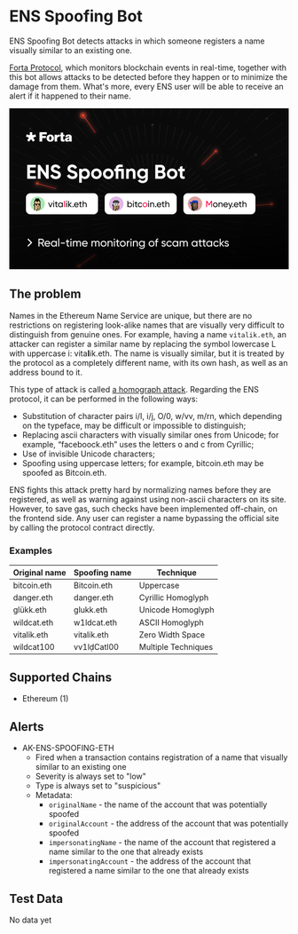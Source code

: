 # ENS Spoofing Bot

ENS Spoofing Bot detects attacks in which someone registers a name visually similar to an existing one.

[Forta Protocol](https://forta.org/), which monitors blockchain events in real-time, together with this bot allows
attacks to be detected before they happen or to minimize the damage from them. What's more, every ENS user will be able
to receive an alert if it happened to their name.

![ENS Spoofing Bot](/blob/preview.png)

## The problem

Names in the Ethereum Name Service are unique, but there are no restrictions on registering look-alike names that are
visually very difficult to distinguish from genuine ones.
For example, having a name `vitalik.eth`, an attacker can register a similar name by replacing the symbol
lowercase L with uppercase i: vita**I**ik.eth.
The name is visually similar, but it is treated by the protocol as a completely different name, with its own hash, as
well as an address bound to it.

This type of attack is called [a homograph attack](https://en.wikipedia.org/wiki/IDN_homograph_attack).
Regarding the ENS protocol, it can be performed in the following ways:

- Substitution of character pairs i/I, i/j, O/0, w/vv, m/rn, which depending on the typeface, may be difficult or
  impossible to distinguish;
- Replacing ascii characters with visually similar ones from Unicode; for example, “faсebooсk.eth” uses the letters o
  and с from Cyrillic;
- Use of invisible Unicode characters;
- Spoofing using uppercase letters; for example, bitcoin.eth may be spoofed as Bitcoin.eth.

ENS fights this attack pretty hard by normalizing names before they are registered,
as well as warning against using non-ascii characters on its site.
However, to save gas, such checks have been implemented off-chain, on the frontend side.
Any user can register a name bypassing the official site by calling the protocol contract directly.

### Examples

| Original name | Spoofing name      | Technique           |
| ------------- | ------------------ | ------------------- |
| bitcoin.eth   | Bitcoin.eth        | Uppercase           |
| danger.eth    | dаnger.eth         | Cyrillic Homoglyph  |
| glükk.eth     | glukk.eth          | Unicode Homoglyph   |
| wildcat.eth   | w1ldcat.eth        | ASCII Homoglyph     |
| vitalik.eth   | vitalik&#8203;.eth | Zero Width Space    |
| wildcat100    | vv1lḍCatl00        | Multiple Techniques |

## Supported Chains

- Ethereum (1)

## Alerts

- AK-ENS-SPOOFING-ETH
  - Fired when a transaction contains registration of a name that visually similar to an existing one
  - Severity is always set to "low"
  - Type is always set to "suspicious"
  - Metadata:
    - `originalName` - the name of the account that was potentially spoofed
    - `originalAccount` - the address of the account that was potentially spoofed
    - `impersonatingName` - the name of the account that registered a name similar to the one that already exists
    - `impersonatingAccount` - the address of the account that registered a name similar to the one that already exists

## Test Data

No data yet
